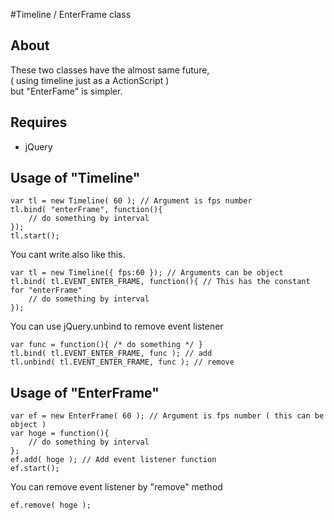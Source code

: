 #Timeline / EnterFrame class


## About

These two classes have the almost same future,  
( using timeline just as a ActionScript )   
but "EnterFame" is simpler.

## Requires

- jQuery

## Usage of "Timeline"

	var tl = new Timeline( 60 ); // Argument is fps number
	tl.bind( "enterFrame", function(){
		// do something by interval
	});
	tl.start();

You cant write also like this.

	var tl = new Timeline({ fps:60 }); // Arguments can be object
	tl.bind( tl.EVENT_ENTER_FRAME, function(){ // This has the constant for "enterFrame"
		// do something by interval
	});

You can use jQuery.unbind to remove event listener
	
	var func = function(){ /* do something */ }
	tl.bind( tl.EVENT_ENTER_FRAME, func ); // add
	tl.unbind( tl.EVENT_ENTER_FRAME, func ); // remove

## Usage of "EnterFrame"

	var ef = new EnterFrame( 60 ); // Argument is fps number ( this can be object )
	var hoge = function(){
		// do something by interval
	};
	ef.add( hoge ); // Add event listener function
	ef.start();
	
You can remove event listener by "remove" method
	
	ef.remove( hoge );